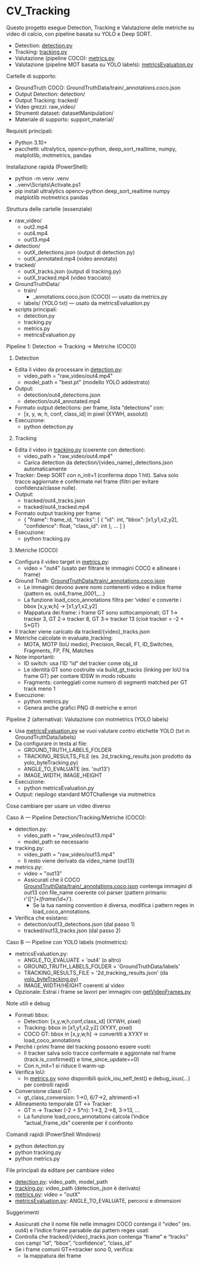 # CV_Tracking

Questo progetto esegue Detection, Tracking e Valutazione delle metriche su video di calcio, con pipeline basata su YOLO e Deep SORT.

- Detection: [detection.py](detection.py)
- Tracking: [tracking.py](tracking.py)
- Valutazione (pipeline COCO): [metrics.py](metrics.py)
- Valutazione (pipeline MOT basata su YOLO labels): [metricsEvaluation.py](metricsEvaluation.py)

Cartelle di supporto:
- GroundTruth COCO: GroundTruthData/train/_annotations.coco.json
- Output Detection: detection/
- Output Tracking: tracked/
- Video grezzi: raw_video/
- Strumenti dataset: datasetManipulation/
- Materiale di supporto: support_material/

Requisiti principali:
- Python 3.10+
- pacchetti: ultralytics, opencv-python, deep_sort_realtime, numpy, matplotlib, motmetrics, pandas

Installazione rapida (PowerShell):
- python -m venv .venv
- .\.venv\Scripts\Activate.ps1
- pip install ultralytics opencv-python deep_sort_realtime numpy matplotlib motmetrics pandas

Struttura delle cartelle (essenziale)
- raw_video/
  - out2.mp4
  - out4.mp4
  - out13.mp4
- detection/
  - outX_detections.json (output di detection.py)
  - outX_annotated.mp4 (video annotato)
- tracked/
  - outX_tracks.json (output di tracking.py)
  - outX_tracked.mp4 (video tracciato)
- GroundTruthData/
  - train/
    - _annotations.coco.json (COCO) — usato da metrics.py
  - labels/ (YOLO txt) — usato da metricsEvaluation.py
- scripts principali:
  - detection.py
  - tracking.py
  - metrics.py
  - metricsEvaluation.py

Pipeline 1: Detection → Tracking → Metriche (COCO)

1) Detection
- Edita il video da processare in [detection.py](detection.py):
  - video_path = "raw_video/out4.mp4"
  - model_path = "best.pt" (modello YOLO addestrato)
- Output:
  - detection/out4_detections.json
  - detection/out4_annotated.mp4
- Formato output detections: per frame, lista “detections” con:
  - [x, y, w, h, conf, class_id] in pixel (XYWH, assoluti)
- Esecuzione:
  - python detection.py

2) Tracking
- Edita il video in [tracking.py](tracking.py) (coerente con detection):
  - video_path = "raw_video/out4.mp4"
  - Carica detection da detection/{video_name}_detections.json automaticamente
- Tracker: Deep SORT con n_init=1 (conferma dopo 1 hit). Salva solo tracce aggiornate e confermate nel frame (filtri per evitare confidenza/classe nulle).
- Output:
  - tracked/out4_tracks.json
  - tracked/out4_tracked.mp4
- Formato output tracking per frame:
  - {
      "frame": frame_id,
      "tracks": [
        { "id": int, "bbox": [x1,y1,x2,y2], "confidence": float, "class_id": int },
        ...
      ]
    }
- Esecuzione:
  - python tracking.py

3) Metriche (COCO)
- Configura il video target in [metrics.py](metrics.py):
  - video = "out4"  (usato per filtrare le immagini COCO e allineare i frame)
- Ground Truth: [GroundTruthData/train/_annotations.coco.json](GroundTruthData/train/_annotations.coco.json)
  - Le immagini devono avere nomi contenenti video e indice frame (pattern es. out4_frame_0001_...)
  - La funzione load_coco_annotations filtra per ‘video’ e converte i bbox [x,y,w,h] → [x1,y1,x2,y2]
  - Mappatura dei frame: i frame GT sono sottocampionati; GT 1→ tracker 3, GT 2→ tracker 8, GT 3→ tracker 13 (cioè tracker = -2 + 5*GT)
- Il tracker viene caricato da tracked/{video}_tracks.json
- Metriche calcolate in evaluate_tracking:
  - MOTA, MOTP (IoU medio), Precision, Recall, F1, ID_Switches, Fragments, FP, FN, Matches
- Note importanti:
  - ID switch: usa l’ID “id” del tracker come obj_id
  - Le identità GT sono costruite via build_gt_tracks (linking per IoU tra frame GT) per contare IDSW in modo robusto
  - Fragments: conteggiati come numero di segmenti matched per GT track meno 1
- Esecuzione:
  - python metrics.py
  - Genera anche grafici PNG di metriche e errori

Pipeline 2 (alternativa): Valutazione con motmetrics (YOLO labels)
- Usa [metricsEvaluation.py](metricsEvaluation.py) se vuoi valutare contro etichette YOLO (txt in GroundTruthData/labels)
- Da configurare in testa al file:
  - GROUND_TRUTH_LABELS_FOLDER
  - TRACKING_RESULTS_FILE (es. 2d_tracking_results.json prodotto da yolo_byteTracking.py)
  - ANGLE_TO_EVALUATE (es. 'out13')
  - IMAGE_WIDTH, IMAGE_HEIGHT
- Esecuzione:
  - python metricsEvaluation.py
- Output: riepilogo standard MOTChallenge via motmetrics

Cosa cambiare per usare un video diverso

Caso A — Pipeline Detection/Tracking/Metriche (COCO):
- detection.py:
  - video_path = "raw_video/out13.mp4"
  - model_path se necessario
- tracking.py:
  - video_path = "raw_video/out13.mp4"
  - Il resto viene derivato da video_name (out13)
- metrics.py:
  - video = "out13"
  - Assicurati che il COCO [GroundTruthData/train/_annotations.coco.json](GroundTruthData/train/_annotations.coco.json) contenga immagini di out13 con file_name coerente col parser (pattern primario: r'([^_]+)_frame_(\d+)_').
    - Se la tua naming convention è diversa, modifica i pattern regex in load_coco_annotations.
- Verifica che esistano:
  - detection/out13_detections.json (dal passo 1)
  - tracked/out13_tracks.json (dal passo 2)

Caso B — Pipeline con YOLO labels (motmetrics):
- metricsEvaluation.py:
  - ANGLE_TO_EVALUATE = 'out4' (o altro)
  - GROUND_TRUTH_LABELS_FOLDER = 'GroundTruthData/labels'
  - TRACKING_RESULTS_FILE = '2d_tracking_results.json' (da [yolo_byteTracking.py](yolo_byteTracking.py))
  - IMAGE_WIDTH/HEIGHT coerenti al video
- Opzionale: Estrai i frame se lavori per immagini con [getVideoFrames.py](getVideoFrames.py)

Note utili e debug
- Formati bbox:
  - Detection: [x,y,w,h,conf,class_id] (XYWH, pixel)
  - Tracking: bbox in [x1,y1,x2,y2] (XYXY, pixel)
  - COCO GT: bbox in [x,y,w,h] → convertiti a XYXY in load_coco_annotations
- Perché i primi frame del tracking possono essere vuoti:
  - Il tracker salva solo tracce confermate e aggiornate nel frame (track.is_confirmed() e time_since_update==0)
  - Con n_init=1 si riduce il warm-up
- Verifica IoU:
  - In [metrics.py](metrics.py) sono disponibili quick_iou_self_test() e debug_ious(...) per controlli rapidi
- Conversione classi GT:
  - gt_class_conversion: 1→0, 6/7→2, altrimenti→1
- Allineamento temporale GT ↔ Tracker:
  - GT n → Tracker (-2 + 5*n): 1→3, 2→8, 3→13, ...
  - La funzione load_coco_annotations calcola l’indice “actual_frame_idx” coerente per il confronto

Comandi rapidi (PowerShell Windows)
- python detection.py
- python tracking.py
- python metrics.py

File principali da editare per cambiare video
- [detection.py](detection.py): video_path, model_path
- [tracking.py](tracking.py): video_path (detection_json è derivato)
- [metrics.py](metrics.py): video = "outX"
- [metricsEvaluation.py](metricsEvaluation.py): ANGLE_TO_EVALUATE, percorsi e dimensioni

Suggerimenti
- Assicurati che il nome file nelle immagini COCO contenga il “video” (es. out4) e l’indice frame parsabile dai pattern regex usati
- Controlla che tracked/{video}_tracks.json contenga “frame” e “tracks” con campi “id”, “bbox”, “confidence”, “class_id”
- Se i frame comuni GT↔tracker sono 0, verifica:
  - la mappatura dei frame
